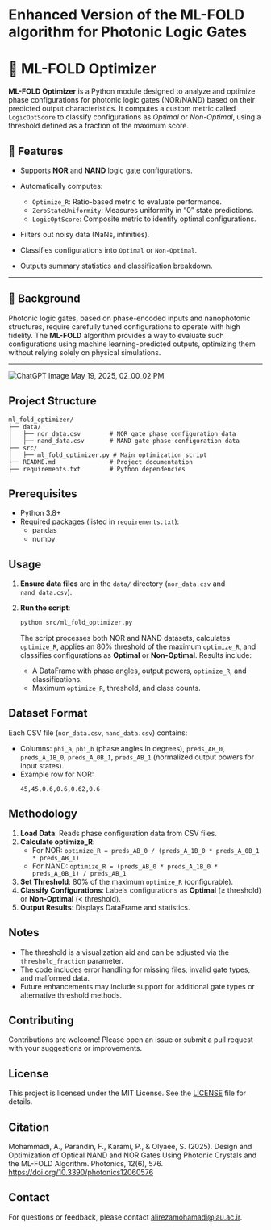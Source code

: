 # Enhanced Version of the ML-FOLD algorithm for Photonic Logic Gates

# 🔬 ML-FOLD Optimizer

**ML-FOLD Optimizer** is a Python module designed to analyze and optimize phase configurations for photonic logic gates (NOR/NAND) based on their predicted output characteristics. It computes a custom metric called `LogicOptScore` to classify configurations as *Optimal* or *Non-Optimal*, using a threshold defined as a fraction of the maximum score.

## 📌 Features

* Supports **NOR** and **NAND** logic gate configurations.
* Automatically computes:

  * `Optimize_R`: Ratio-based metric to evaluate performance.
  * `ZeroStateUniformity`: Measures uniformity in “0” state predictions.
  * `LogicOptScore`: Composite metric to identify optimal configurations.
* Filters out noisy data (NaNs, infinities).
* Classifies configurations into `Optimal` or `Non-Optimal`.
* Outputs summary statistics and classification breakdown.

---

## 🧠 Background

Photonic logic gates, based on phase-encoded inputs and nanophotonic structures, require carefully tuned configurations to operate with high fidelity. The **ML-FOLD** algorithm provides a way to evaluate such configurations using machine learning-predicted outputs, optimizing them without relying solely on physical simulations.

---
![ChatGPT Image May 19, 2025, 02_00_02 PM](https://github.com/user-attachments/assets/25435cfc-1606-42b3-ab77-ade29c482551)


## Project Structure

```
ml_fold_optimizer/
├── data/
│   ├── nor_data.csv        # NOR gate phase configuration data
│   ├── nand_data.csv       # NAND gate phase configuration data
├── src/
│   ├── ml_fold_optimizer.py # Main optimization script
├── README.md               # Project documentation
├── requirements.txt        # Python dependencies
```

## Prerequisites

- Python 3.8+
- Required packages (listed in `requirements.txt`):
  - pandas
  - numpy

## Usage

1. **Ensure data files** are in the `data/` directory (`nor_data.csv` and `nand_data.csv`).
2. **Run the script**:
   ```bash
   python src/ml_fold_optimizer.py
   ```

   The script processes both NOR and NAND datasets, calculates `optimize_R`, applies an 80% threshold of the maximum `optimize_R`, and classifies configurations as **Optimal** or **Non-Optimal**. Results include:
   - A DataFrame with phase angles, output powers, `optimize_R`, and classifications.
   - Maximum `optimize_R`, threshold, and class counts.


## Dataset Format

Each CSV file (`nor_data.csv`, `nand_data.csv`) contains:
- Columns: `phi_a`, `phi_b` (phase angles in degrees), `preds_AB_0`, `preds_A_1B_0`, `preds_A_0B_1`, `preds_AB_1` (normalized output powers for input states).
- Example row for NOR:
  ```
  45,45,0.6,0.6,0.62,0.6
  ```

## Methodology

1. **Load Data**: Reads phase configuration data from CSV files.
2. **Calculate optimize_R**:
   - For NOR: `optimize_R = preds_AB_0 / (preds_A_1B_0 * preds_A_0B_1 * preds_AB_1)`
   - For NAND: `optimize_R = (preds_AB_0 * preds_A_1B_0 * preds_A_0B_1) / preds_AB_1`
3. **Set Threshold**: 80% of the maximum `optimize_R` (configurable).
4. **Classify Configurations**: Labels configurations as **Optimal** (≥ threshold) or **Non-Optimal** (< threshold).
5. **Output Results**: Displays DataFrame and statistics.

## Notes

- The threshold is a visualization aid and can be adjusted via the `threshold_fraction` parameter.
- The code includes error handling for missing files, invalid gate types, and malformed data.
- Future enhancements may include support for additional gate types or alternative threshold methods.

## Contributing

Contributions are welcome! Please open an issue or submit a pull request with your suggestions or improvements.

## License

This project is licensed under the MIT License. See the [LICENSE](LICENSE) file for details.

## Citation

Mohammadi, A., Parandin, F., Karami, P., & Olyaee, S. (2025). Design and Optimization of Optical NAND and NOR Gates Using Photonic Crystals and the ML-FOLD Algorithm. Photonics, 12(6), 576. https://doi.org/10.3390/photonics12060576



## Contact

For questions or feedback, please contact [alirezamohamadi@iau.ac.ir](mailto:alirezamohamadi@iau.ac.ir).
